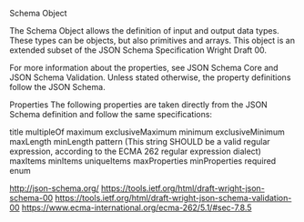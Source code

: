 Schema Object

The Schema Object allows the definition of input and output data types. These types can be objects, but also primitives and arrays. This object is an extended subset of the JSON Schema Specification Wright Draft 00.

For more information about the properties, see JSON Schema Core and JSON Schema Validation. Unless stated otherwise, the property definitions follow the JSON Schema.

Properties
The following properties are taken directly from the JSON Schema definition and follow the same specifications:

title
multipleOf
maximum
exclusiveMaximum
minimum
exclusiveMinimum
maxLength
minLength
pattern (This string SHOULD be a valid regular expression, according to the ECMA 262 regular expression dialect)
maxItems
minItems
uniqueItems
maxProperties
minProperties
required
enum

http://json-schema.org/
https://tools.ietf.org/html/draft-wright-json-schema-00
https://tools.ietf.org/html/draft-wright-json-schema-validation-00
https://www.ecma-international.org/ecma-262/5.1/#sec-7.8.5